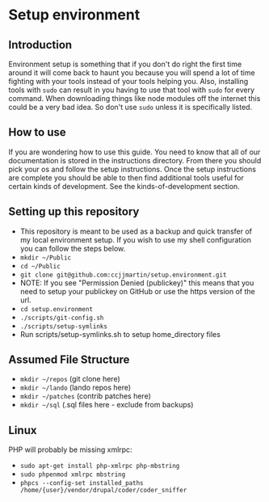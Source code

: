 Setup environment
=================

Introduction
------------
Environment setup is something that if you don't do right the first time around
it will come back to haunt you because you will spend a lot of time fighting
with your tools instead of your tools helping you.  Also, installing tools with
`sudo` can result in you having to use that tool with `sudo` for every command.
When downloading things like node modules off the internet this could be a very
bad idea.  So don't use `sudo` unless it is specifically listed.

How to use
----------
If you are wondering how to use this guide.  You need to know that all of our
documentation is stored in the instructions directory.  From there you should
pick your os and follow the setup instructions.  Once the setup instructions are
complete you should be able to then find additional tools useful for certain
kinds of development.  See the kinds-of-development section.

Setting up this repository
--------------------------
- This repository is meant to be used as a backup and quick transfer of my local environment setup.  If you wish to use my shell configuration you can follow the steps below.
- `mkdir ~/Public`
- `cd ~/Public`
- `git clone git@github.com:ccjjmartin/setup.environment.git`
- NOTE: If you see "Permission Denied (publickey)" this means that you need to
setup your publickey on GitHub or use the https version of the url.
- `cd setup.environment`
- `./scripts/git-config.sh`
- `./scripts/setup-symlinks`
- Run scripts/setup-symlinks.sh to setup home_directory files

Assumed File Structure
----------------------
- `mkdir ~/repos` (git clone here)
- `mkdir ~/lando` (lando repos here)
- `mkdir ~/patches` (contrib patches here)
- `mkdir ~/sql` (.sql files here - exclude from backups)

Linux
-----

PHP will probably be missing xmlrpc:
- `sudo apt-get install php-xmlrpc php-mbstring`
- `sudo phpenmod xmlrpc mbstring`
- `phpcs --config-set installed_paths /home/{user}/vendor/drupal/coder/coder_sniffer`
